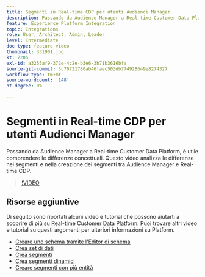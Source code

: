```yaml
---
title: Segmenti in Real-time CDP per utenti Audienci Manager
description: Passando da Audience Manager a Real-time Customer Data Platform, è utile comprendere le differenze concettuali. Questo video analizza le differenze nei segmenti e nella creazione dei segmenti tra Audience Manager e Real-time CDP.
feature: Experience Platform Integration
topic: Integrations
role: User, Architect, Admin, Leader
level: Intermediate
doc-type: feature video
thumbnail: 331901.jpg
kt: 7205
exl-id: a3255af9-372e-4c2e-b3e6-3b71b3616bfa
source-git-commit: 5c76721780ab46faec503db774928649e8274327
workflow-type: tm+mt
source-wordcount: '148'
ht-degree: 0%

---
```


# Segmenti in Real-time CDP per utenti Audienci Manager

Passando da Audience Manager a Real-time Customer Data Platform, è utile comprendere le differenze concettuali. Questo video analizza le differenze nei segmenti e nella creazione dei segmenti tra Audience Manager e Real-time CDP.

>[!VIDEO](https://video.tv.adobe.com/v/331901/?quality=12&learn=on)

## Risorse aggiuntive

Di seguito sono riportati alcuni video e tutorial che possono aiutarti a scoprire di più su Real-time Customer Data Platform. Puoi trovare altri video e tutorial su questi argomenti per ulteriori informazioni su Platform.

* [Creare uno schema tramite l&#39;Editor di schema](https://experienceleague.adobe.com/docs/experience-platform/xdm/tutorials/create-schema-ui.html?lang=it#getting-started)
* [Crea set di dati](https://experienceleague.adobe.com/docs/platform-learn/getting-started-for-data-architects-and-data-engineers/create-datasets.html?lang=it#permissions-required)
* [Crea segmenti](https://experienceleague.adobe.com/docs/platform-learn/tutorials/segments/create-segments.html?lang=it#segments)
* [Crea segmenti dinamici](https://experienceleague.adobe.com/docs/platform-learn/tutorials/segments/create-dynamic-segments.html?lang=it#segments)
* [Creare segmenti con più entità](https://experienceleague.adobe.com/docs/platform-learn/tutorials/segments/create-multi-entity-segments.html?lang=it#segments)
